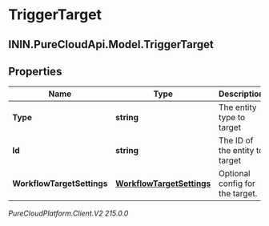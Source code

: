 # TriggerTarget

## ININ.PureCloudApi.Model.TriggerTarget

## Properties

|Name | Type | Description | Notes|
|------------ | ------------- | ------------- | -------------|
| **Type** | **string** | The entity type to target | [optional] |
| **Id** | **string** | The ID of the entity to target | [optional] |
| **WorkflowTargetSettings** | [**WorkflowTargetSettings**](WorkflowTargetSettings) | Optional config for the target. | [optional] |



_PureCloudPlatform.Client.V2 215.0.0_
